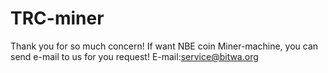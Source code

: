 # TRC-miner
Thank you for so much concern! If want NBE coin Miner-machine, you can send e-mail to us for you request! E-mail:service@bitwa.org
